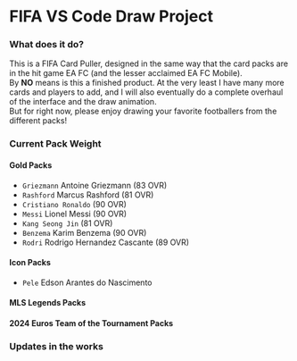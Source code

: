 # FIFA VS Code Draw Project

### What does it do?
This is a FIFA Card Puller, designed in the same way that the card packs are in the hit game EA FC (and the lesser acclaimed EA FC Mobile). <br />
By **NO** means is this a finished product. At the very least I have many more cards and players to add, and I will also eventually do a complete overhaul of the interface and the draw animation.<br />
But for right now, please enjoy drawing your favorite footballers from the different packs!

### Current Pack Weight
#### Gold Packs
- `Griezmann` Antoine Griezmann (83 OVR)
- `Rashford` Marcus Rashford (81 OVR)
- `Cristiano Ronaldo` (90 OVR)
- `Messi` Lionel Messi (90 OVR)
- `Kang Seong Jin` (81 OVR)
- `Benzema` Karim Benzema (90 OVR)
- `Rodri` Rodrigo Hernandez Cascante (89 OVR)
#### Icon Packs
- `Pele` Edson Arantes do Nascimento 
#### MLS Legends Packs
#### 2024 Euros Team of the Tournament Packs

### Updates in the works
